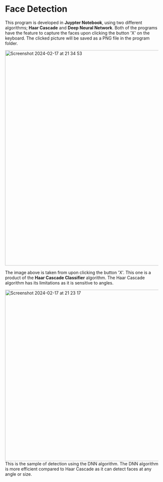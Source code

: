 # Face Detection 

This program is developed in **Juypter Notebook**, using two different algorithms; **Haar Cascade** and **Deep Neural Network**. Both of the programs have the feature to capture the faces upon clicking the button 'X' on the keyboard. The clicked picture will be saved as a PNG file in the program folder.

<img width="705" alt="Screenshot 2024-02-17 at 21 34 53" src="https://github.com/llombardii/facefinder/assets/98316532/954cd5cf-9611-455b-bb78-c38b2fd0100a">

The image above is taken from upon clicking the button 'X'. This one is a product of the **Haar Cascade Classifier** algorithm. The Haar Cascade algorithm has its limitations as it is sensitive to angles.

<img width="561" alt="Screenshot 2024-02-17 at 21 23 17" src="https://github.com/llombardii/facefinder/assets/98316532/494d05b0-b018-4ff0-81f3-8cc0dec1fcfe">
This is the sample of detection using the DNN algorithm. The DNN algorithm is more efficient compared to Haar Cascade as it can detect faces at any angle or size.
